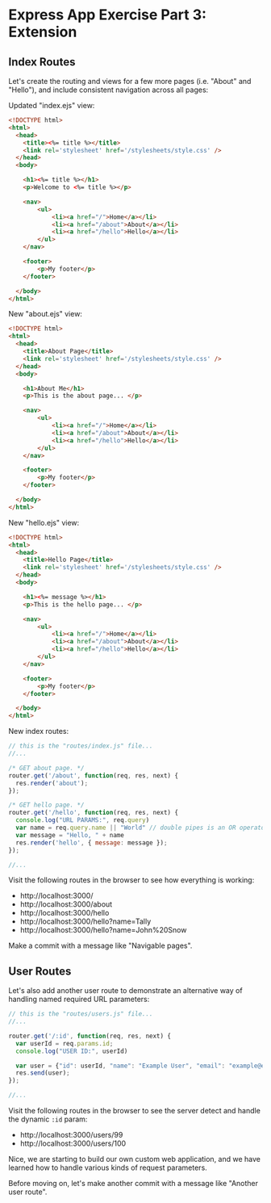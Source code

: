 # Express App Exercise Part 3: Extension

## Index Routes

Let's create the routing and views for a few more pages (i.e. "About" and "Hello"), and include consistent navigation across all pages:

Updated "index.ejs" view:

```html
<!DOCTYPE html>
<html>
  <head>
    <title><%= title %></title>
    <link rel='stylesheet' href='/stylesheets/style.css' />
  </head>
  <body>

    <h1><%= title %></h1>
    <p>Welcome to <%= title %></p>

    <nav>
        <ul>
            <li><a href="/">Home</a></li>
            <li><a href="/about">About</a></li>
            <li><a href="/hello">Hello</a></li>
        </ul>
    </nav>

    <footer>
        <p>My footer</p>
    </footer>

  </body>
</html>

```

New "about.ejs" view:

```html
<!DOCTYPE html>
<html>
  <head>
    <title>About Page</title>
    <link rel='stylesheet' href='/stylesheets/style.css' />
  </head>
  <body>

    <h1>About Me</h1>
    <p>This is the about page... </p>

    <nav>
        <ul>
            <li><a href="/">Home</a></li>
            <li><a href="/about">About</a></li>
            <li><a href="/hello">Hello</a></li>
        </ul>
    </nav>

    <footer>
        <p>My footer</p>
    </footer>

  </body>
</html>
```

New "hello.ejs" view:

```html
<!DOCTYPE html>
<html>
  <head>
    <title>Hello Page</title>
    <link rel='stylesheet' href='/stylesheets/style.css' />
  </head>
  <body>

    <h1><%= message %></h1>
    <p>This is the hello page... </p>

    <nav>
        <ul>
            <li><a href="/">Home</a></li>
            <li><a href="/about">About</a></li>
            <li><a href="/hello">Hello</a></li>
        </ul>
    </nav>

    <footer>
        <p>My footer</p>
    </footer>

  </body>
</html>

```

New index routes:

```js
// this is the "routes/index.js" file...
//...

/* GET about page. */
router.get('/about', function(req, res, next) {
  res.render('about');
});

/* GET hello page. */
router.get('/hello', function(req, res, next) {
  console.log("URL PARAMS:", req.query)
  var name = req.query.name || "World" // double pipes is an OR operator that allows us to use a default value if the url params are null / not specified
  var message = "Hello, " + name
  res.render('hello', { message: message });
});

//...
```

Visit the following routes in the browser to see how everything is working:
   + http://localhost:3000/
   + http://localhost:3000/about
   + http://localhost:3000/hello
   + http://localhost:3000/hello?name=Tally
   + http://localhost:3000/hello?name=John%20Snow

Make a commit with a message like "Navigable pages".

## User Routes

Let's also add another user route to demonstrate an alternative way of handling named required URL parameters:

```js
// this is the "routes/users.js" file...
//...

router.get('/:id', function(req, res, next) {
  var userId = req.params.id;
  console.log("USER ID:", userId)

  var user = {"id": userId, "name": "Example User", "email": "example@example.com"} // just some dummy data
  res.send(user);
});

//...
```

Visit the following routes in the browser to see the server detect and handle the dynamic `:id` param:
   + http://localhost:3000/users/99
   + http://localhost:3000/users/100

Nice, we are starting to build our own custom web application, and we have learned how to handle various kinds of request parameters.

Before moving on, let's make another commit with a message like "Another user route".
